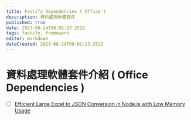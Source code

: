 ```yaml
---
title: Fastify Dependencies ( Office )
description: 資料處理軟體套件
published: true
date: 2023-08-24T00:02:23.252Z
tags: fastify, framework
editor: markdown
dateCreated: 2023-08-24T00:02:23.252Z
---
```


# 資料處理軟體套件介紹 ( Office Dependencies )
- [ ] [Efficient Large Excel to JSON Conversion in Node.js with Low Memory Usage](https://mobileappcircular.com/efficient-large-excel-to-json-conversion-in-node-js-with-low-memory-usage-8132ed237345)






